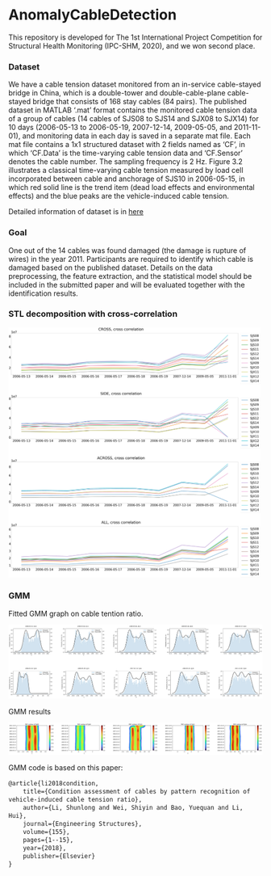 # AnomalyCableDetection

This repository is developed for The 1st International Project Competition for Structural Health Monitoring (IPC-SHM, 2020), and we won second place.



### Dataset

We have a cable tension dataset monitored from an in-service cable-stayed bridge in China, which is a double-tower and double-cable-plane cable-stayed bridge that consists of 168 stay cables (84 pairs). The published dataset in MATLAB ‘.mat’ format contains the monitored cable tension data of a group of cables (14 cables of SJS08 to SJS14 and SJX08 to SJX14) for 10 days (2006-05-13 to 2006-05-19, 2007-12-14, 2009-05-05, and 2011-11-01), and monitoring data in each day is saved in a separate mat file. Each mat file contains a 1x1 structured dataset with 2 fields named as ‘CF’, in which ‘CF.Data’ is the time-varying cable tension data and ‘CF.Sensor’ denotes the cable number. The sampling frequency is 2 Hz. Figure 3.2 illustrates a classical time-varying cable tension measured by load cell incorporated between cable and anchorage of SJS10 in 2006-05-15, in which red solid line is the trend item (dead load effects and environmental effects) and the blue peaks are the vehicle-induced cable tension.

Detailed information of dataset is in [here](docs/Announcement%20of%20the%201st%20IPC-SHM%202020.pdf)



### Goal

One out of the 14 cables was found damaged (the damage is rupture of wires) in the year 2011. Participants are required to identify which cable is damaged based on the published dataset. Details on the data preprocessing, the feature extraction, and the statistical model should be included in the submitted paper and will be evaluated together with the identification results.



### STL decomposition with cross-correlation

<img src="docs/images/cross_correlations.png" alt="cross_correlations" width="500" />



### GMM

Fitted GMM graph on cable tention ratio.

<img src="/docs/images/gmm_SJ14.png" alt="gmm_SJ14" width="800" />



GMM results

<img src="/docs/images/gmm.png" alt="gmm" width="1000" />



GMM code is based on this paper:

```
@article{li2018condition,
    title={Condition assessment of cables by pattern recognition of vehicle-induced cable tension ratio},
    author={Li, Shunlong and Wei, Shiyin and Bao, Yuequan and Li, Hui},
    journal={Engineering Structures},
    volume={155},
    pages={1--15},
    year={2018},
    publisher={Elsevier}
}
```



